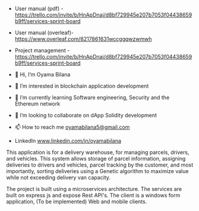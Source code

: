 - User manual (pdf) - https://trello.com/invite/b/HnApDnaj/d8bf729945e207b7053f04438659b9ff/services-sprint-board
- User manual (overleaf)- https://www.overleaf.com/8217861631wccggqwzwmwh
- Project management - https://trello.com/invite/b/HnApDnaj/d8bf729945e207b7053f04438659b9ff/services-sprint-board

- 👋 Hi, I’m Oyama Bilana
- 👀 I’m interested in blockchain application development
- 🌱 I’m currently learning Software engineering, Security and the Ethereum network
- 💞️ I’m looking to collaborate on dApp Solidity development
- 📫 How to reach me oyamabilana5@gmail.com
- LinkedIn www.linkedin.com/in/oyamabilana

This application is for a delivery warehouse, for managing parcels, drivers, and vehicles. This system allows storage of parcel information, assigning deliveries to drivers and vehicles, parcel tracking by the customer, and most importantly, sorting deliveries using a Genetic algorithm to maximize value while not exceeding delivery van capacity.

The project is built using a microservices architecture. The services are built on express js and expose Rest API's. The client is a windows form application, (To be implemented) Web and mobile clients.

